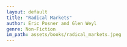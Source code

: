 ```yaml
---
layout: default
title: "Radical Markets"
author: Eric Posner and Glen Weyl
genre: Non-Fiction
im_path: assets/books/radical_markets.jpeg
---
```

